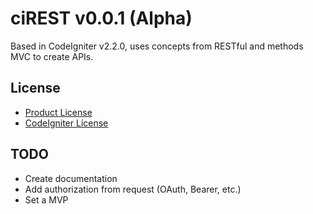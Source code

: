 # ciREST v0.0.1 (Alpha)

Based in CodeIgniter v2.2.0, uses concepts from RESTful and methods MVC to create APIs.

## License

* [Product License](license.txt)
* [CodeIgniter License](ci_license.txt)

## TODO

* Create documentation
* Add authorization from request (OAuth, Bearer, etc.)
* Set a MVP
